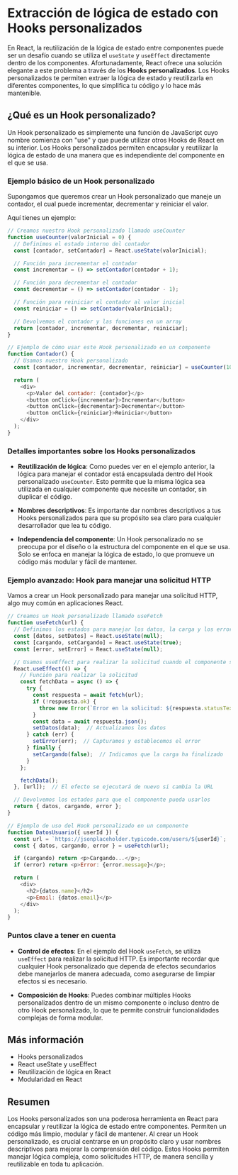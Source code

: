 # Extracción de lógica de estado con Hooks personalizados

En React, la reutilización de la lógica de estado entre componentes puede ser un desafío cuando se utiliza el `useState` y `useEffect` directamente dentro de los componentes. Afortunadamente, React ofrece una solución elegante a este problema a través de los **Hooks personalizados**. Los Hooks personalizados te permiten extraer la lógica de estado y reutilizarla en diferentes componentes, lo que simplifica tu código y lo hace más mantenible.

## ¿Qué es un Hook personalizado?

Un Hook personalizado es simplemente una función de JavaScript cuyo nombre comienza con "use" y que puede utilizar otros Hooks de React en su interior. Los Hooks personalizados permiten encapsular y reutilizar la lógica de estado de una manera que es independiente del componente en el que se usa. 

### Ejemplo básico de un Hook personalizado

Supongamos que queremos crear un Hook personalizado que maneje un contador, el cual puede incrementar, decrementar y reiniciar el valor. 

Aquí tienes un ejemplo:

```javascript
// Creamos nuestro Hook personalizado llamado useCounter
function useCounter(valorInicial = 0) {
  // Definimos el estado interno del contador
  const [contador, setContador] = React.useState(valorInicial);

  // Función para incrementar el contador
  const incrementar = () => setContador(contador + 1);

  // Función para decrementar el contador
  const decrementar = () => setContador(contador - 1);

  // Función para reiniciar el contador al valor inicial
  const reiniciar = () => setContador(valorInicial);

  // Devolvemos el contador y las funciones en un array
  return [contador, incrementar, decrementar, reiniciar];
}

// Ejemplo de cómo usar este Hook personalizado en un componente
function Contador() {
  // Usamos nuestro Hook personalizado
  const [contador, incrementar, decrementar, reiniciar] = useCounter(10);

  return (
    <div>
      <p>Valor del contador: {contador}</p>
      <button onClick={incrementar}>Incrementar</button>
      <button onClick={decrementar}>Decrementar</button>
      <button onClick={reiniciar}>Reiniciar</button>
    </div>
  );
}
```

### Detalles importantes sobre los Hooks personalizados

- **Reutilización de lógica**: Como puedes ver en el ejemplo anterior, la lógica para manejar el contador está encapsulada dentro del Hook personalizado `useCounter`. Esto permite que la misma lógica sea utilizada en cualquier componente que necesite un contador, sin duplicar el código.

- **Nombres descriptivos**: Es importante dar nombres descriptivos a tus Hooks personalizados para que su propósito sea claro para cualquier desarrollador que lea tu código.

- **Independencia del componente**: Un Hook personalizado no se preocupa por el diseño o la estructura del componente en el que se usa. Solo se enfoca en manejar la lógica de estado, lo que promueve un código más modular y fácil de mantener.

### Ejemplo avanzado: Hook para manejar una solicitud HTTP

Vamos a crear un Hook personalizado para manejar una solicitud HTTP, algo muy común en aplicaciones React.

```javascript
// Creamos un Hook personalizado llamado useFetch
function useFetch(url) {
  // Definimos los estados para manejar los datos, la carga y los errores
  const [datos, setDatos] = React.useState(null);
  const [cargando, setCargando] = React.useState(true);
  const [error, setError] = React.useState(null);

  // Usamos useEffect para realizar la solicitud cuando el componente se monta
  React.useEffect(() => {
    // Función para realizar la solicitud
    const fetchData = async () => {
      try {
        const respuesta = await fetch(url);
        if (!respuesta.ok) {
          throw new Error(`Error en la solicitud: ${respuesta.statusText}`);
        }
        const data = await respuesta.json();
        setDatos(data);  // Actualizamos los datos
      } catch (err) {
        setError(err);  // Capturamos y establecemos el error
      } finally {
        setCargando(false);  // Indicamos que la carga ha finalizado
      }
    };

    fetchData();
  }, [url]);  // El efecto se ejecutará de nuevo si cambia la URL

  // Devolvemos los estados para que el componente pueda usarlos
  return { datos, cargando, error };
}

// Ejemplo de uso del Hook personalizado en un componente
function DatosUsuario({ userId }) {
  const url = `https://jsonplaceholder.typicode.com/users/${userId}`;
  const { datos, cargando, error } = useFetch(url);

  if (cargando) return <p>Cargando...</p>;
  if (error) return <p>Error: {error.message}</p>;

  return (
    <div>
      <h2>{datos.name}</h2>
      <p>Email: {datos.email}</p>
    </div>
  );
}
```

### Puntos clave a tener en cuenta

- **Control de efectos**: En el ejemplo del Hook `useFetch`, se utiliza `useEffect` para realizar la solicitud HTTP. Es importante recordar que cualquier Hook personalizado que dependa de efectos secundarios debe manejarlos de manera adecuada, como asegurarse de limpiar efectos si es necesario.

- **Composición de Hooks**: Puedes combinar múltiples Hooks personalizados dentro de un mismo componente o incluso dentro de otro Hook personalizado, lo que te permite construir funcionalidades complejas de forma modular.

## Más información

- Hooks personalizados
- React useState y useEffect
- Reutilización de lógica en React
- Modularidad en React

## Resumen

Los Hooks personalizados son una poderosa herramienta en React para encapsular y reutilizar la lógica de estado entre componentes. Permiten un código más limpio, modular y fácil de mantener. Al crear un Hook personalizado, es crucial centrarse en un propósito claro y usar nombres descriptivos para mejorar la comprensión del código. Estos Hooks permiten manejar lógica compleja, como solicitudes HTTP, de manera sencilla y reutilizable en toda tu aplicación.